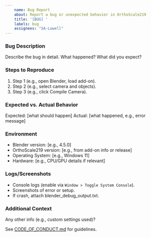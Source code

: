 ```yaml
---
    name: Bug Report
    about: Report a bug or unexpected behavior in OrthoScale219
    title: '[BUG] '
    labels: bug
    assignees: "SA-Lowell"
---
```


### Bug Description

Describe the bug in detail. What happened? What did you expect?

### Steps to Reproduce

1. Step 1 (e.g., open Blender, load add-on).
2. Step 2 (e.g., select camera and objects).
3. Step 3 (e.g., click Compile Camera).

### Expected vs. Actual Behavior

Expected: [what should happen]
Actual: [what happened, e.g., error message]

### Environment

- Blender version: [e.g., 4.5.0]
- OrthoScale219 version: [e.g., from add-on info or release]
- Operating System: [e.g., Windows 11]
- Hardware: [e.g., CPU/GPU details if relevant]

### Logs/Screenshots

- Console logs (enable via `Window > Toggle System Console`).
- Screenshots of error or setup.
- If crash, attach blender_debug_output.txt.

### Additional Context

Any other info (e.g., custom settings used)?

See [CODE_OF_CONDUCT.md](https://github.com/SA-Lowell/OrthoScale219/blob/master/.github/CODE_OF_CONDUCT.md) for guidelines.